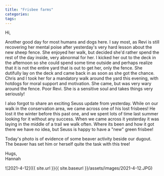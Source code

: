 ```yaml
---
title: "Frisbee farms"
categories:
tags:
---
```


Hi,

Another good day for most humans and dogs here. I say most, as Revi is still recovering her mental poise after yesterday's very hard lesson about the new sheep fence. She enjoyed her walk, but decided she'd rather spend the rest of the day inside, very abnormal for her. I kicked her out to the deck in the afternoon so she could spend some time outside and perhaps realize that it is not the entire yard that is out to get her, only the fence. She dutifully lay on the deck and came back in as soon as she got the chance. Chris and I took her for a mandatory walk around the yard this evening, with hotdogs for moral support and motivation. She came, but was very wary around the fence. Poor Revi. She is a sensitive soul and takes things very seriously!

I also forgot to share an exciting Seuss update from yesterday. While on our walk in the conservation area, we came across one of his lost frisbees! He lost it the winter before this past one, and we spent lots of time last summer looking for it without any success. When we came across it yesterday it was laying in the middle of a trail we walk often. Where its been and how it got there we have no idea, but Seuss is happy to have a "new" green frisbee!

Today's photo is of evidence of some beaver activity beside our dugout. The beaver has set him or herself quite the task with this tree!

Hugs,<br />
Hannah

![2021-4-12]({{ site.url }}{{ site.baseurl }}/assets/images/2021-4-12.JPG)